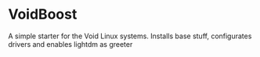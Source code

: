 # VoidBoost
A simple starter for the Void Linux systems. Installs base stuff, configurates drivers and enables lightdm as greeter

